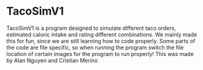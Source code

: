 # TacoSimV1

TacoSimV1 is a program designed to simulate different taco orders, estimated caloric intake and rating different combinations. We mainly made this for fun, since we are still learning how to code properly.
Some parts of the code are file specific, so when running the program switch the file location of certain images for the program to run properly!
This was made by Alan Nguyen and Cristian Merino
